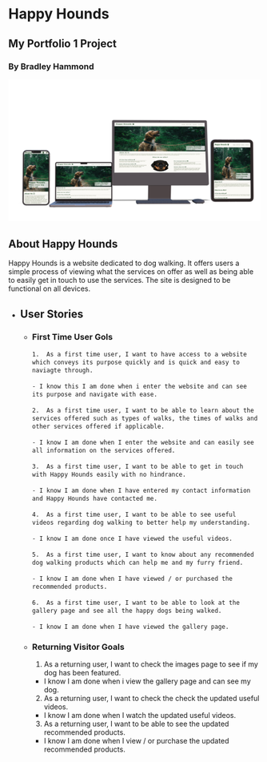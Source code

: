 # Happy Hounds

## My Portfolio 1 Project

### By Bradley Hammond

![Website Designs](assets/readmeimages/DeviceMockUp-2.0.jpg)

## About Happy Hounds

Happy Hounds is a website dedicated to dog walking. It offers users a simple process of viewing what the services on offer as well as being able to easily get in touch to use the services. The site is designed to be functional on all devices.

- ## User Stories

  - ### First Time User Gols

        1.  As a first time user, I want to have access to a website which conveys its purpose quickly and is quick and easy to naviagte through.

        - I know this I am done when i enter the website and can see its purpose and navigate with ease.

        2.  As a first time user, I want to be able to learn about the services offered such as types of walks, the times of walks and other services offered if applicable.

        - I know I am done when I enter the website and can easily see all information on the services offered.

        3.  As a first time user, I want to be able to get in touch with Happy Hounds easily with no hindrance.

        - I know I am done when I have entered my contact information and Happy Hounds have contacted me.

        4.  As a first time user, I want to be able to see useful videos regarding dog walking to better help my understanding.

        - I know I am done once I have viewed the useful videos.

        5.  As a first time user, I want to know about any recommended dog walking products which can help me and my furry friend.

        - I know I am done when I have viewed / or purchased the recommended products.

        6.  As a first time user, I want to be able to look at the gallery page and see all the happy dogs being walked.

        - I know I am done when I have viewed the gallery page.

  - ### Returning Visitor Goals

    1. As a returning user, I want to check the images page to see if my dog has been featured.

    - I know I am done when i view the gallery page and can see my dog.

    2. As a returning user, I want to check the check the updated useful videos.

    - I know I am done when I watch the updated useful videos.

    3. As a returning user, I want to be able to see the updated recommended products.

    - I know I am done when I view / or purchase the updated recommended products.
